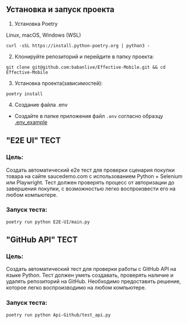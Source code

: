 ## Установка и запуск проекта

1. Установка Poetry

Linux, macOS, Windows (WSL)

```shell
curl -sSL https://install.python-poetry.org | python3 -
```

2. Клонируйте репозиторий и перейдите в папку проекта:

```shell
git clone git@github.com:babanlive/Effective-Mobile.git && cd Effective-Mobile
```

3. Установка проекта(зависимостей):

```shell
poetry install
```

4. Создание файла .env
- Создайте в папке приложения файл `.env` согласно образцу [.env_example](.env_example)

## "E2E UI" ТЕСТ

### Цель:
Создать автоматический e2e тест для проверки сценария покупки товара на сайте saucedemo.com с использованием Python + Selenium или Playwright. Тест должен проверять процесс от авторизации до завершения покупки, с возможностью легко воспроизвести его на любом компьютере.

### Запуск теста:

```shell
poetry run python E2E-UI/main.py
```

## "GitHub API" ТЕСТ

### Цель:
Создать автоматический тест для проверки работы с GitHub API на языке Python. Тест должен уметь создавать, проверять наличие и удалять репозиторий на GitHub. Необходимо предоставить решение, которое легко воспроизводимо на любом компьютере.

### Запуск теста:

```shell
poetry run python Api-Github/test_api.py  
```

